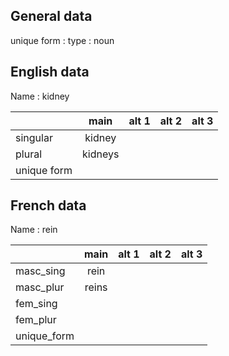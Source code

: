 ## General data

unique form :
type : noun

## English data

Name : kidney

|             |  main   | alt 1 | alt 2 | alt 3 |
| :---------- | :-----: | :---: | :---: | ----- |
| singular    | kidney  |       |       |       |
| plural      | kidneys |       |       |       |
| unique form |         |       |       |       |

## French data

Name : rein

|             | main  | alt 1 | alt 2 | alt 3 |
| :---------- | :---: | :---: | :---: | :---: |
| masc_sing   | rein  |       |       |       |
| masc_plur   | reins |       |       |       |
| fem_sing    |       |       |       |       |
| fem_plur    |       |       |       |       |
| unique_form |       |       |       |       |


